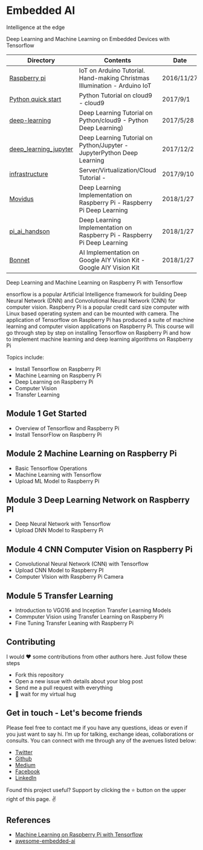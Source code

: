 # Embedded AI

Intelligence at the edge

Deep Learning and Machine Learning on Embedded Devices with Tensorflow

| Directory | Contents | Date |
----|----|---- 
| [Raspberry pi]() | IoT on Arduino Tutorial. Hand-making Christmas Illumination - Arduino IoT | 2016/11/27 |
| [Python quick start](https://github.com/yoshihiroo/programming-workshop/tree/master/Python-basic) | Python Tutorial on cloud9 - cloud9| 2017/9/1 |
| [deep-learning](https://github.com/yoshihiroo/programming-workshop/tree/master/deep-learning) | Deep Learning Tutorial on Python/cloud9 - Python Deep Learning) | 2017/5/28 |
| [deep_learning_jupyter](https://github.com/yoshihiroo/programming-workshop/tree/master/deep_learning_jupyter) | Deep Learning Tutorial on Python/Jupyter - JupyterPython Deep Learning| 2017/12/2 |
| [infrastructure]() | Server/Virtualization/Cloud Tutorial -  | 2017/9/10 |
| [ Movidus]() | Deep Learning Implementation on Raspberry Pi - Raspberry Pi Deep Learning | 2018/1/27 |
 [pi_ai_handson]() | Deep Learning Implementation on Raspberry Pi - Raspberry Pi Deep Learning | 2018/1/27 |
| [Bonnet]() | AI Implementation on Google AIY Vision Kit - Google AIY Vision Kit| 2018/1/27  |


Deep Learning and Machine Learning on Raspberry Pi with Tensorflow

ensorflow is a popular Artificial Intelligence framework for building Deep Neural Network (DNN) and Convolutional Neural Network (CNN) for computer vision. Raspberry Pi is a popular credit card size computer with Linux based operating system and can be mounted with camera. The application of Tensorflow on Raspberry Pi has produced a suite of machine learning and computer vision applications on Raspberry Pi. This course will go through step by step on installing Tensorflow on Raspberry Pi and how to implement machine learning and deep learning algorithms on Raspberry Pi

Topics include:

- Install Tensorflow on Raspberry PI
- Machine Learning on Raspberry Pi
- Deep Learning on Raspberry Pi
- Computer Vision 
- Transfer Learning

## Module 1 Get Started


- Overview of Tensorflow and Raspberry Pi
- Install TensorFlow on Raspberry Pi

## Module 2 Machine Learning on Raspberry Pi


- Basic Tensorflow Operations
- Machine Learning with Tensorflow
- Upload  ML Model to Raspberry Pi

## Module 3 Deep Learning Network on Raspberry PI

- Deep Neural Network with Tensorflow
- Upload DNN Model to Raspberry Pi

## Module 4 CNN Computer Vision on Raspberry Pi

- Convolutional Neural Network (CNN) with Tensorflow
- Upload CNN Model to Raspberry PI
- Computer VIsion with Raspberry Pi Camera

## Module 5 Transfer Learning

- Introduction to VGG16 and Inception Transfer Learning Models
- Commputer Vision using Transfer Learning on Raspberry Pi
- Fine Tuning  Transfer Leaning with Raspberry Pi

Contributing
------------

I would ❤️  some contributions from other authors here. Just follow these steps

 - Fork this repository
 - Open a new issue with details about your blog post 
 - Send me a pull request with everything
 - 🤗  wait for my virtual hug

Get in touch - Let's become friends
-----------------------------------

Please feel free to contact me if you have any questions, ideas or even if you just want to say hi. I’m up for talking, exchange ideas, collaborations or consults. You can connect with me through any of the avenues listed below:

- [Twitter](https://twitter.com/Ngesa254)
- [Github](https://github.com/ngesa254)
- [Medium](https://medium.com/@ngesa254)
- [Facebook](https://web.facebook.com/marvinngesa)
- [LinkedIn](https://www.linkedin.com/in/engngesamarvin) 

Found this project useful? Support by clicking the ⭐️ button on the upper right of this page. ✌️

References
----------

- [Machine Learning on Raspberry Pi with Tensorflow](https://www.tertiarycourses.com.sg/deep-learning-neural-network-tensorflow.html)
- [awesome-embedded-ai](https://github.com/ysh329/awesome-embedded-ai)
